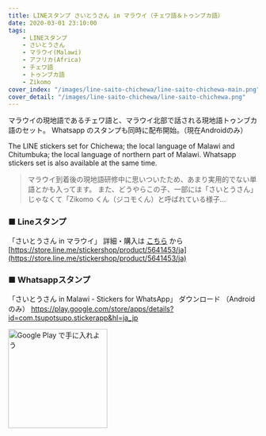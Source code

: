 ```yaml
---
title: LINEスタンプ さいとうさん in マラウイ（チェワ語＆トゥンブカ語）
date: 2020-03-01 23:10:00
tags:
    - LINEスタンプ
    - さいとうさん
    - マラウイ(Malawi)
    - アフリカ(Africa)
    - チェワ語
    - トゥンブカ語
    - Zikomo
cover_index: "/images/line-saito-chichewa/line-saito-chichewa-main.png"
cover_detail: "/images/line-saito-chichewa/line-saito-chichewa.png"
---
```


マラウイの現地語であるチェワ語と、マラウイ北部で話される現地語トゥンブカ語のセット。
Whatsapp のスタンプも同時に配布開始。（現在Androidのみ）

The LINE stickers set for Chichewa; the local language of Malawi and Chitumbuka; the local language of northern part of Malawi.
Whatsapp stickers set is also available at the same time.

> マラウイ到着後の現地語研修中に思いついたため、あまり実用的でない単語とかも入ってます。
> また、どうやらこの子、一部には「さいとうさん」じゃなくて「Zikomo くん（ジコモくん）と呼ばれている様子…

### ■ Lineスタンプ

「さいとうさん in マラウイ」
詳細・購入は [こちら](https://store.line.me/stickershop/product/5641453/ja) から
[https://store.line.me/stickershop/product/5641453/ja](https://store.line.me/stickershop/product/5641453/ja)


### ■ Whatsappスタンプ

「さいとうさん in Malawi - Stickers for WhatsApp」
ダウンロード （Androidのみ）
https://play.google.com/store/apps/details?id=com.tsupotsupo.stickerapp&hl=ja_jp

<a href='https://play.google.com/store/apps/details?id=com.tsupotsupo.stickerapp&hl=ja_jp&pcampaignid=pcampaignidMKT-Other-global-all-co-prtnr-py-PartBadge-Mar2515-1'><img alt='Google Play で手に入れよう' src='https://play.google.com/intl/ja/badges/static/images/badges/ja_badge_web_generic.png' style="width:200px" /></a>